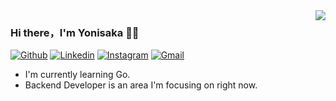 <img align="right" src="https://github-readme-stats.vercel.app/api?username=yonisaka&show_icons=true&icon_color=CE1D2D&text_color=718096&bg_color=00000000&hide_title=true&hide_border=true" />

### Hi there，I'm Yonisaka 🙋‍♂️
[![Github](https://img.shields.io/badge/-Github-000?style=flat&logo=Github&logoColor=white)](https://github.com/yonisaka)
[![Linkedin](https://img.shields.io/badge/-LinkedIn-blue?style=flat&logo=Linkedin&logoColor=white)](https://www.linkedin.com/in/yoni-saka-samudra-920117139/)
[![Instagram](https://img.shields.io/badge/-Instagram-c13584?style=flat&labelColor=c13584&logo=instagram&logoColor=white)](https://www.instagram.com/sakayoni_/)
[![Gmail](https://img.shields.io/badge/-Gmail-c14438?style=flat&logo=Gmail&logoColor=white)](mailto:yonisaka0@gmail.com)

- I'm currently learning Go.
- Backend Developer is an area I'm focusing on right now.

<!-- <img height="137px" src="https://github-readme-stats.vercel.app/api?username=yonisaka&hide_title=true&hide_border=true&show_icons=true&include_all_commits=true&count_private=true&line_height=21&theme=nightowl" /> <img height="137px" src="https://github-readme-stats.vercel.app/api/top-langs/?username=yonisaka&hide=html&hide_title=true&hide_border=true&layout=compact&langs_count=8&theme=nightowl" />
 -->
